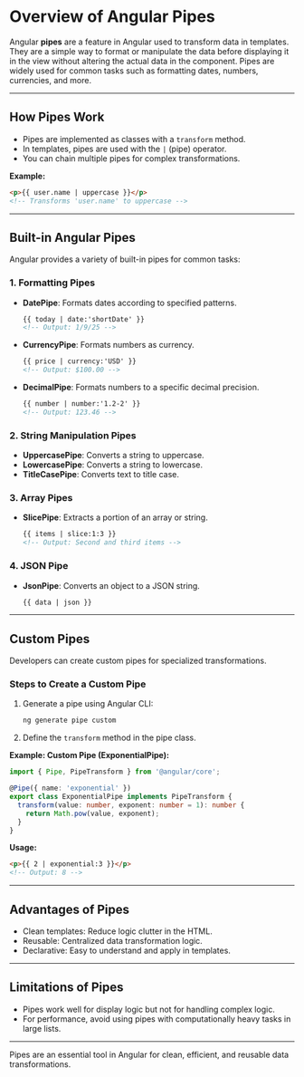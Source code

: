 # Overview of Angular Pipes

Angular **pipes** are a feature in Angular used to transform data in templates. They are a simple way to format or manipulate the data before displaying it in 
the view without altering the actual data in the component. Pipes are widely used for common tasks such as formatting dates, numbers, currencies, and more.

---

## **How Pipes Work**
- Pipes are implemented as classes with a `transform` method.
- In templates, pipes are used with the `|` (pipe) operator.
- You can chain multiple pipes for complex transformations.

**Example:**
```html
<p>{{ user.name | uppercase }}</p>
<!-- Transforms 'user.name' to uppercase -->
```

---

## **Built-in Angular Pipes**
Angular provides a variety of built-in pipes for common tasks:

### **1. Formatting Pipes**
- **DatePipe**: Formats dates according to specified patterns.
  ```html
  {{ today | date:'shortDate' }}
  <!-- Output: 1/9/25 -->
  ```
- **CurrencyPipe**: Formats numbers as currency.
  ```html
  {{ price | currency:'USD' }}
  <!-- Output: $100.00 -->
  ```
- **DecimalPipe**: Formats numbers to a specific decimal precision.
  ```html
  {{ number | number:'1.2-2' }}
  <!-- Output: 123.46 -->
  ```

### **2. String Manipulation Pipes**
- **UppercasePipe**: Converts a string to uppercase.
- **LowercasePipe**: Converts a string to lowercase.
- **TitleCasePipe**: Converts text to title case.

### **3. Array Pipes**
- **SlicePipe**: Extracts a portion of an array or string.
  ```html
  {{ items | slice:1:3 }}
  <!-- Output: Second and third items -->
  ```

### **4. JSON Pipe**
- **JsonPipe**: Converts an object to a JSON string.
  ```html
  {{ data | json }}
  ```

---

## **Custom Pipes**
Developers can create custom pipes for specialized transformations.

### **Steps to Create a Custom Pipe**
1. Generate a pipe using Angular CLI:
   ```bash
   ng generate pipe custom
   ```
2. Define the `transform` method in the pipe class.

**Example: Custom Pipe (ExponentialPipe):**
```typescript
import { Pipe, PipeTransform } from '@angular/core';

@Pipe({ name: 'exponential' })
export class ExponentialPipe implements PipeTransform {
  transform(value: number, exponent: number = 1): number {
    return Math.pow(value, exponent);
  }
}
```

**Usage:**
```html
<p>{{ 2 | exponential:3 }}</p>
<!-- Output: 8 -->
```

---

## **Advantages of Pipes**
- Clean templates: Reduce logic clutter in the HTML.
- Reusable: Centralized data transformation logic.
- Declarative: Easy to understand and apply in templates.

---

## **Limitations of Pipes**
- Pipes work well for display logic but not for handling complex logic.
- For performance, avoid using pipes with computationally heavy tasks in large lists.

---

Pipes are an essential tool in Angular for clean, efficient, and reusable data transformations.
